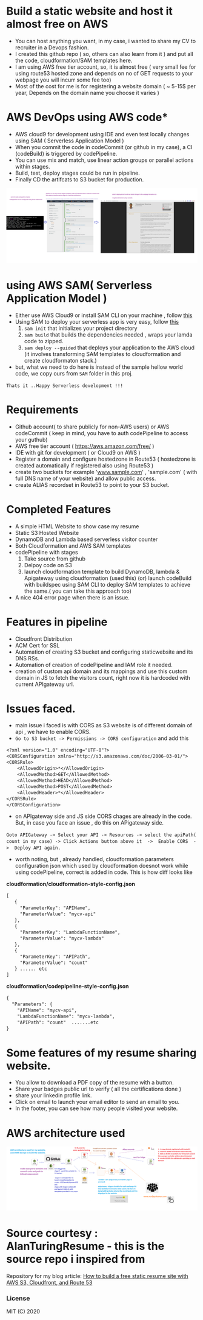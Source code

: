 # Build a static website and host it almost free on AWS

* You can host anything you want, in my case, i wanted to share my CV to recruiter in a Devops fashion.
* I created this github repo ( so, others can also learn from it ) and put all the code, cloudformation/SAM templates here.
* I am using AWS free tier account, so, it is almost free ( very small fee for using route53 hosted zone and depends on no of GET requests to your webpage you will incurr some fee too)
* Most of the cost for me is for registering a website domain ( ~ 5-15$ per year, Depends on the domain name you choose it varies )


# AWS DevOps using AWS code*

* AWS cloud9 for development using IDE and even test locally changes using SAM ( Serverless Application Model )
* When you commit the code in codeCommit (or github in my case), a CI (codeBuild) is triggered by codePipeline.
* You can use mix and match, use linear action groups or parallel actions within stages.
* Build, test, deploy stages could be run in pipeline.
* Finally CD the artifcats to S3 bucket for production.

![AWS Devops](images/devops-cicd-approach.png)


# using AWS SAM(  Serverless Application Model )

* Either use AWS Cloud9 or install SAM CLI on your machine , follow [this](https://docs.aws.amazon.com/serverless-application-model/latest/developerguide/serverless-sam-cli-install-linux.html)
* Using SAM to deploy your serverless app is very easy, follow [this](https://docs.aws.amazon.com/serverless-application-model/latest/developerguide/serverless-getting-started-hello-world.html)
   1.  `sam init`   that initializes your project directory
   2.  `sam build`  that builds the dependencies needed , wraps your lamda code to zipped.
   3.  `sam deploy --guided` that deploys your application to the AWS cloud (it involves transforming SAM templates to cloudformation and create cloudformaton stack.)
* but, what we need to do here is instead of the sample hellow world code, we copy ours from `SAM` folder in this proj.

`Thats it ..Happy Serverless development !!!`

# Requirements

* Github account( to share publicly for non-AWS users) or AWS codeCommit ( keep in mind, you have to auth codePipeline to access your guthub)
* AWS free tier account  ( https://aws.amazon.com/free/ )
* IDE with git for development ( or Cloud9 on AWS )
* Register a domain and configure hostedzone in Route53 ( hostedzone is created automatically if registered also using Route53 )
* create two buckets for example 'www.sample.com' , 'sample.com' ( with full DNS name of your website) and allow public access.
* create ALIAS recordset in Route53 to point to your S3 bucket.


# Completed Features

* A simple HTML Website to show case my resume
* Static S3 Hosted Website
* DynamoDB and Lambda based serverless visitor counter
* Both Cloudformation and AWS SAM templates 
* codePipeline with stages 
   1. Take source from github 
   2. Delpoy code on S3
   3. launch cloudformation template to build DynamoDB, lambda & Apigateway using cloudformation (used this) 
          (or)
      launch codeBuild with buildspec using SAM CLI to deploy SAM templates to achieve the same.( you can take this approach too)
 * A nice 404 error page when there is an issue.
      

# Features in pipeline

* Cloudfront Distribution 
* ACM Cert for SSL
* Automation of creating S3 bucket and configuring staticwebsite and its DNS RSs.
* Automation of creation of codePipeline and IAM role it needed.
* creation of custom api domain and its mappings and use this custom domain in JS to fetch the visitors count, right now it is hardcoded with current APIgateway url.

# Issues faced.
* main issue i faced is with CORS as S3 website is of different domain of api , we have to enable CORS.
* `Go to S3 bucket -> Permissions -> CORS configuration`  and add this
```
<?xml version="1.0" encoding="UTF-8"?>
<CORSConfiguration xmlns="http://s3.amazonaws.com/doc/2006-03-01/">
<CORSRule>
    <AllowedOrigin>*</AllowedOrigin>
    <AllowedMethod>GET</AllowedMethod>
    <AllowedMethod>HEAD</AllowedMethod>
    <AllowedMethod>POST</AllowedMethod>
    <AllowedHeader>*</AllowedHeader>
</CORSRule>
</CORSConfiguration>
```
* on APIgateway side and JS side CORS chages are already in the code. But, in case you face an issue , do this on APigateway side.

`Goto APIGateway -> Select your API -> Resources -> select the apiPath( count in my case) -> Click Actions button above it  ->  Enable CORS  ->  Deploy API again.`

* worth noting, but , already handled, cloudformation parameters configuration json which used by cloudformation doesnot work while using codePipeline, correct is added in code. This is how diff looks like


**cloudformation/cloudformation-style-config.json**
```
[
   {
     "ParameterKey": "APIName",
     "ParameterValue": "mycv-api"
   },
   {
     "ParameterKey": "LambdaFunctionName",
     "ParameterValue": "mycv-lambda"
   },
   {
     "ParameterKey": "APIPath",
     "ParameterValue": "count"
   } ...... etc 
]
```

**cloudformation/codepipeline-style-config.json**

```
{
  "Parameters": {
    "APIName": "mycv-api",
    "LambdaFunctionName": "mycv-lambda",
    "APIPath": "count"  .......etc 
}

```


# Some features of my resume sharing website.

* You allow to download a PDF copy of the resume with a button.
* Share your badges public url to verify ( all the certifications done )
* share your linkedin profile link.
* Click on email to launch your email editor to send an email to you.
* In the footer, you can see how many people visited your website.

# AWS architecture used
![Architecture](images/aws-architecture.png)



# Source courtesy : AlanTuringResume - this is the source repo i inspired from

Repository for my blog article: [How to build a free static resume site with AWS S3, Cloudfront, and Route 53](https://seanjziegler.com/how-to-build-a-free-static-resume-site-with-aws-s3-cloudfront-and-route-53/)

### License

MIT (C) 2020


